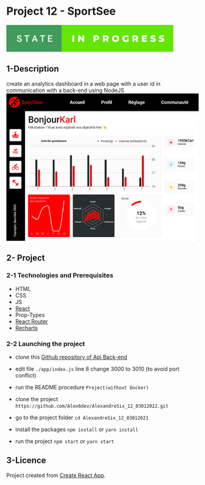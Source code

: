 # Project 12 - SportSee
<img src="https://github.com/Alex6dev/AlexandreSix_12_03012022/blob/main/src/assets/state-in-progress.svg" alt="badges"/>

## 1-Description
create an analytics dashboard in a web page with a user id in communication with a back-end using NodeJS
<img src='https://github.com/Alex6dev/AlexandreSix_12_03012022/blob/main/src/assets/CaptureDecran.png' alt="screenshot"/>

## 2- Project

### 2-1 Technologies and Prerequisites
- HTML
- CSS
- JS
- [React](https://fr.reactjs.org/)
- Prop-Types
- [React Router](https://reactrouter.com/)
- [Recharts](https://recharts.org/en-US/)

### 2-2 Launching the project

- clone this [Github repository of Api Back-end](https://github.com/OpenClassrooms-Student-Center/P9-front-end-dashboard)

- edit file `./app/index.js` line 8 change 3000 to 3010 (to avoid port conflict)

- run the README procedure `Project(without Docker)`

- clone the project 
`https://github.com/Alex6dev/AlexandreSix_12_03012022.git` 

- go to the project folder 
`cd AlexandreSix_12_03012021`

- install the packages
`npm install` or `yarn install`

- run the project 
`npm start` or `yarn start` 

## 3-Licence
Project created from [Create React App](https://github.com/facebook/create-react-app).